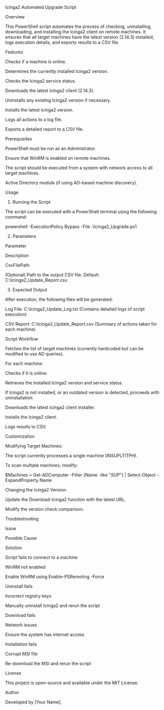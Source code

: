 Icinga2 Automated Upgrade Script

Overview

This PowerShell script automates the process of checking, uninstalling, downloading, and installing the Icinga2 client on remote machines. It ensures that all target machines have the latest version (2.14.3) installed, logs execution details, and exports results to a CSV file.

Features

Checks if a machine is online.

Determines the currently installed Icinga2 version.

Checks the Icinga2 service status.

Downloads the latest Icinga2 client (2.14.3).

Uninstalls any existing Icinga2 version if necessary.

Installs the latest Icinga2 version.

Logs all actions to a log file.

Exports a detailed report to a CSV file.

Prerequisites

PowerShell must be run as an Administrator.

Ensure that WinRM is enabled on remote machines.

The script should be executed from a system with network access to all target machines.

Active Directory module (if using AD-based machine discovery).

Usage

1. Running the Script

The script can be executed with a PowerShell terminal using the following command:

powershell -ExecutionPolicy Bypass -File .\Icinga2_Upgrade.ps1

2. Parameters

Parameter

Description

CsvFilePath

(Optional) Path to the output CSV file. Default: C:\Icinga2_Update_Report.csv.

3. Expected Output

After execution, the following files will be generated:

Log File: C:\Icinga2_Update_Log.txt (Contains detailed logs of script execution)

CSV Report: C:\Icinga2_Update_Report.csv (Summary of actions taken for each machine)

Script Workflow

Fetches the list of target machines (currently hardcoded but can be modified to use AD queries).

For each machine:

Checks if it is online.

Retrieves the installed Icinga2 version and service status.

If Icinga2 is not installed, or an outdated version is detected, proceeds with uninstallation.

Downloads the latest Icinga2 client installer.

Installs the Icinga2 client.

Logs results to CSV.

Customization

Modifying Target Machines:

The script currently processes a single machine (INSUPLTITPH).

To scan multiple machines, modify:

$Machines = Get-ADComputer -Filter {Name -like "*SUP*"} | Select-Object -ExpandProperty Name

Changing the Icinga2 Version:

Update the Download-Icinga2 function with the latest URL.

Modify the version check comparison.

Troubleshooting

Issue

Possible Cause

Solution

Script fails to connect to a machine

WinRM not enabled

Enable WinRM using Enable-PSRemoting -Force

Uninstall fails

Incorrect registry keys

Manually uninstall Icinga2 and rerun the script

Download fails

Network issues

Ensure the system has internet access

Installation fails

Corrupt MSI file

Re-download the MSI and rerun the script

License

This project is open-source and available under the MIT License.

Author

Developed by [Your Name].


